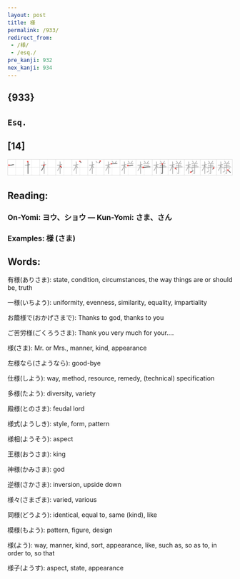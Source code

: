 ```yaml
---
layout: post
title: 様
permalink: /933/
redirect_from:
 - /様/
 - /esq./
pre_kanji: 932
nex_kanji: 934
---
```


## {933}

## `Esq.`

## [14]

<div class="stroke"><img src="../images/E6A798.png" /></div>

## Reading:

### On-Yomi: ヨウ、ショウ &mdash; Kun-Yomi: さま、さん

### Examples: 様 (さま)

## Words:

有様(ありさま): state, condition, circumstances, the way things are or should be, truth

一様(いちよう): uniformity, evenness, similarity, equality, impartiality

お蔭様で(おかげさまで): Thanks to god, thanks to you

ご苦労様(ごくろうさま): Thank you very much for your....

様(さま): Mr. or Mrs., manner, kind, appearance

左様なら(さようなら): good-bye

仕様(しよう): way, method, resource, remedy, (technical) specification

多様(たよう): diversity, variety

殿様(とのさま): feudal lord

様式(ようしき): style, form, pattern

様相(ようそう): aspect

王様(おうさま): king

神様(かみさま): god

逆様(さかさま): inversion, upside down

様々(さまざま): varied, various

同様(どうよう): identical, equal to, same (kind), like

模様(もよう): pattern, figure, design

様(よう): way, manner, kind, sort, appearance, like, such as, so as to, in order to, so that

様子(ようす): aspect, state, appearance
